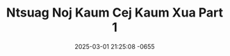 ---
layout: movie-video-data
date: 2025-03-01 21:25:08 -0655
categories: movie

# Site Attributes
title: "Ntsuag Noj Kaum Cej Kaum Xua Part 1"
permalink: "/movie/Ntsuag_Noj_Kaum_Cej_Kaum_Xua_Part_1"

# Movie Attributes
synopsis: "Niam thiab txiv tuag tas tseg ntsuag thiab tus muam nrog niam tij thiab tij laug nyob. Tshuav tus muam ua qhov chaw dai siav xwb los tus muam tseem khiav mus yuav txiv tseg ntsuag rau niam tij yuam ua qhev. Niam tij siab phem tseem muab ntsuag xa mus nrauj zoo zov teb pag tim ntug zoov. Ntsuag thiaj ua lub neej ntxuag kua muag noj mov kam cej kuam xua xyaw quav qaib dub."
producer: "Muas Lis, Ntxawg Vwj"
director: "Ntxawg Vwj, Daus Yaj"
writer: "Daus Yaj"
video_link: "https://youtu.be/Atk3PW07EpE?si=M0-FaPK9juml_qdx"
genre: "Folklore Romance"
year: "2003"
release_type: "VHS"
storage: "Private"
thumbnail: "/assets/images/movie_thumbnails/Ntsuag Noj Kuam Cej Kuam Xua Part 1.jpeg"
publishing_company: "Asian Video Entertainment, Golden Path Entertainment"

# Sequels + Parts
base_movie: "Ntsuag Noj Kuam Cej Kuam Xua Part 1"
total_parts: 4
sequel: "Ntsuag Noj Kuam Cej Kuam Xua Part 2"

# Movie Cast
cast:
- name: "Ntxhoo Lauj"
- name: "Ntsaim Pob Zeb Lis"
- name: "Cua Yaj Vaj"
- name: "Tswj Hwm Hawj"
- name: "Daus Yaj"
- name: "Naim Txais Hawj"
- name: "Nuj Ntsaim Thoj"
- name: "Thaj Xyooj"
- name: "Laim Hawj"
- name: "Leem Hawj"
---